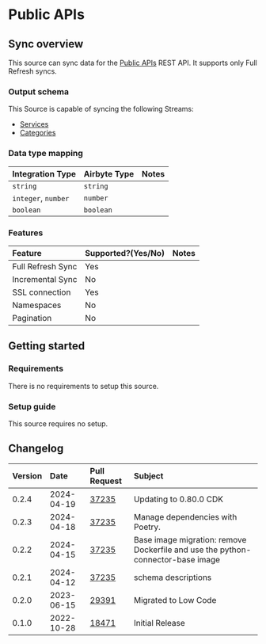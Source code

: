 # Public APIs

## Sync overview

This source can sync data for the [Public APIs](https://api.publicapis.org/) REST API. It supports only Full Refresh syncs.

### Output schema

This Source is capable of syncing the following Streams:

* [Services](https://api.publicapis.org#get-entries)
* [Categories](https://api.publicapis.org#get-categories)

### Data type mapping

| Integration Type | Airbyte Type | Notes |
| :--- | :--- | :--- |
| `string` | `string` |  |
| `integer`, `number` | `number` |  |
| `boolean` | `boolean` |  |

### Features

| Feature | Supported?\(Yes/No\) | Notes |
| :--- | :--- | :--- |
| Full Refresh Sync | Yes |  |
| Incremental Sync | No |  |
| SSL connection | Yes |
| Namespaces | No |  |
| Pagination | No |  |

## Getting started

### Requirements

There is no requirements to setup this source.

### Setup guide

This source requires no setup.

## Changelog

| Version | Date | Pull Request | Subject |
| :--- | :--- | :--- | :--- |
| 0.2.4 | 2024-04-19 | [37235](https://github.com/airbytehq/airbyte/pull/37235) | Updating to 0.80.0 CDK |
| 0.2.3 | 2024-04-18 | [37235](https://github.com/airbytehq/airbyte/pull/37235) | Manage dependencies with Poetry. |
| 0.2.2 | 2024-04-15 | [37235](https://github.com/airbytehq/airbyte/pull/37235) | Base image migration: remove Dockerfile and use the python-connector-base image |
| 0.2.1 | 2024-04-12 | [37235](https://github.com/airbytehq/airbyte/pull/37235) | schema descriptions |
| 0.2.0 | 2023-06-15 | [29391](https://github.com/airbytehq/airbyte/pull/29391) | Migrated to Low Code |
| 0.1.0 | 2022-10-28 | [18471](https://github.com/airbytehq/airbyte/pull/18471) | Initial Release |
